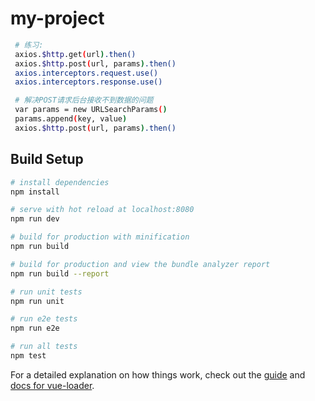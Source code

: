 # my-project

``` bash
 # 练习:
 axios.$http.get(url).then()
 axios.$http.post(url, params).then()
 axios.interceptors.request.use()
 axios.interceptors.response.use()

 # 解决POST请求后台接收不到数据的问题
 var params = new URLSearchParams()
 params.append(key, value)
 axios.$http.post(url, params).then()
```

## Build Setup

``` bash
# install dependencies
npm install

# serve with hot reload at localhost:8080
npm run dev

# build for production with minification
npm run build

# build for production and view the bundle analyzer report
npm run build --report

# run unit tests
npm run unit

# run e2e tests
npm run e2e

# run all tests
npm test
```

For a detailed explanation on how things work, check out the [guide](http://vuejs-templates.github.io/webpack/) and [docs for vue-loader](http://vuejs.github.io/vue-loader).
